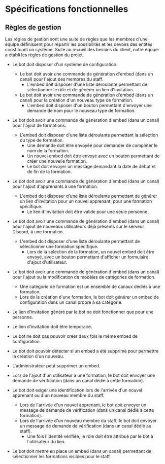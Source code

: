 # Spécifications fonctionnelles

## Règles de gestion <a id='gestion-rules'></a>

Les règles de gestion sont une suite de règles que les membres d'une équipe définissent pour répartir les possibilités et les devoirs des entités constituant un système. Suite au recueil des besoins du client, notre équipe a établi les règles de gestion du projet.

- Le bot doit disposer d'un système de configuration.
  - Le bot doit avoir une commande de génération d'embed (dans un canal) pour l'ajout des membres du staff.
    - L'embed doit disposer d'une liste déroulante permettant de sélectionner le rôle et de générer un lien d'invitation.
  - Le bot doit avoir une commande de génération d'embed (dans un canal) pour la création d'un nouveau type de formation.
    - L'embed doit disposer d'un bouton permettant d'envoyer une demande de nom pour le nouveau type de formation.
- Le bot doit avoir une commande de génération d'embed (dans un canal) pour l'ajout de formations.
  - L'embed doit disposer d'une liste déroulante permettant la sélection du type de formation.
    - Une demande doit être envoyée pour demander de compléter le nom de la formation.
    - Un nouvel embed doit être envoyé avec un bouton permettant de créer une nouvelle formation.
    - Le bot doit envoyer un message demandant la date de début et de fin de la formation.
- Le bot doit avoir une commande de génération d'embed (dans un canal) pour l'ajout d'apprenants à une formation.
  - L'embed doit disposer d'une liste déroulante permettant de générer un lien d'invitation pour un nouvel apprenant, pour une formation spécifique.
    - Le lien d'invitation doit être valide pour une seule personne.
- Le bot doit avoir une commande de génération d'embed (dans un canal) pour l'ajout de nouveaux utilisateurs déjà présents sur le serveur Discord, à une formation.
  - L'embed doit disposer d'une liste déroulante permettant de sélectionner une formation spécifique.
    - Lors de la sélection de la formation, un nouvel embed doit être envoyé, avec un bouton permettant d'afficher un formulaire d'ajout d'utilisateur.
- Le bot doit avoir une commande de génération d'embed (dans un canal) pour l'ajout ou la modification de modèles de catégories de formation.
  - Une catégorie de formation est un ensemble de canaux dédiés à une formation.
  - Lors de la création d'une formation, le bot doit générer un embed de configuration dans un canal propre à sa catégorie.
- Le lien d'invitation généré par le bot ne doit fonctionner que pour une personne.
- Le lien d'invitation doit être temporaire.
- Le bot ne doit pas pouvoir créer deux fois le même embed de configuration.
- Le bot doit pouvoir détecter si un embed a été supprimé pour permettre la création d'un nouveau.
- L'administrateur peut supprimer un embed.

- Lors de l'ajout d'un utilisateur à une formation, le bot doit envoyer une demande de vérification (dans un canal dédié à cette formation).
- Le bot doit exiger une identification lors de l'arrivée d'un nouvel apprenant ou d'un nouveau membre du staff.
  - Lors de l'arrivée d'un nouvel apprenant, le bot doit envoyer un message de demande de vérification (dans un canal dédié à cette formation).
  - Lors de l'arrivée d'un nouveau membre du staff, le bot doit envoyer un message de demande de vérification (dans un canal dédié au staff).
    - Une fois l'identité vérifiée, le rôle doit être attribué par le bot à l'utilisateur du lien.
- Le bot doit mettre en place un embed (dans un canal) permettant de sélectionner les formations visibles pour le staff.